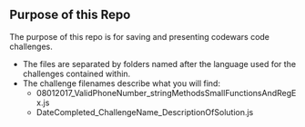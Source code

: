 ## Purpose of this Repo
The purpose of this repo is for saving and presenting codewars code challenges.
* The files are separated by folders named after the language used for the challenges contained within.
* The challenge filenames describe what you will find:
  * 08012017_ValidPhoneNumber_stringMethodsSmallFunctionsAndRegEx.js
  * DateCompleted_ChallengeName_DescriptionOfSolution.js
